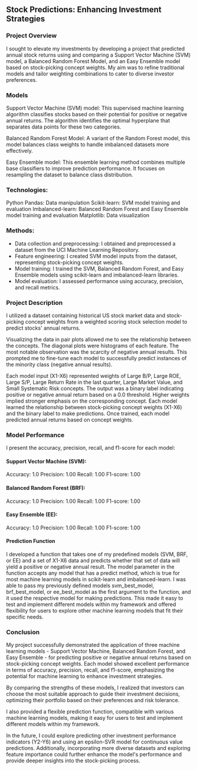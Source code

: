 ## Stock Predictions: Enhancing Investment Strategies

### Project Overview
I sought to elevate my investments by developing a project that predicted annual stock returns using and comparing a Support Vector Machine (SVM) model, a Balanced Random Forest Model, and an Easy Ensemble model based on stock-picking concept weights. My aim was to refine traditional models and tailor weighting combinations to cater to diverse investor preferences.

### Models
Support Vector Machine (SVM) model: This supervised machine learning algorithm classifies stocks based on their potential for positive or negative annual returns. The algorithm identifies the optimal hyperplane that separates data points for these two categories.

Balanced Random Forest Model: A variant of the Random Forest model, this model balances class weights to handle imbalanced datasets more effectively.

Easy Ensemble model: This ensemble learning method combines multiple base classifiers to improve prediction performance. It focuses on resampling the dataset to balance class distribution.

### Technologies:
Python
Pandas: Data manipulation
Scikit-learn: SVM model training and evaluation
Imbalanced-learn: Balanced Random Forest and Easy Ensemble model training and evaluation
Matplotlib: Data visualization

### Methods:
- Data collection and preprocessing: I obtained and preprocessed a dataset from the UCI Machine Learning Repository.
- Feature engineering: I created SVM model inputs from the dataset, representing stock-picking concept weights.
- Model training: I trained the SVM, Balanced Random Forest, and Easy Ensemble models using scikit-learn and imbalanced-learn libraries.
- Model evaluation: I assessed performance using accuracy, precision, and recall metrics.

### Project Description
I utilized a dataset containing historical US stock market data and stock-picking concept weights from a weighted scoring stock selection model to predict stocks' annual returns.

Visualizing the data in pair plots allowed me to see the relationship between the concepts. The diagonal plots were histograms of each feature. The most notable observation was the scarcity of negative annual results. This prompted me to fine-tune each model to successfully predict instances of the minority class (negative annual results).

Each model input (X1-X6) represented weights of Large B/P, Large ROE, Large S/P, Large Return Rate in the last quarter, Large Market Value, and Small Systematic Risk concepts. The output was a binary label indicating positive or negative annual return based on a 0.0 threshold. Higher weights implied stronger emphasis on the corresponding concept. Each model learned the relationship between stock-picking concept weights (X1-X6) and the binary label to make predictions. Once trained, each model predicted annual returns based on concept weights.

### Model Performance
I present the accuracy, precision, recall, and f1-score for each model:

#### Support Vector Machine (SVM):
Accuracy: 1.0
Precision: 1.00
Recall: 1.00
F1-score: 1.00

#### Balanced Random Forest (BRF):
Accuracy: 1.0
Precision: 1.00
Recall: 1.00
F1-score: 1.00

#### Easy Ensemble (EE):
Accuracy: 1.0
Precision: 1.00
Recall: 1.00
F1-score: 1.00

#### Prediction Function
I developed a function that takes one of my predefined models (SVM, BRF, or EE) and a set of X1-X6 data and predicts whether that set of data will yield a positive or negative annual result. The model parameter in the function accepts any model that has a predict method, which is true for most machine learning models in scikit-learn and imbalanced-learn. I was able to pass my previously defined models svm_best_model, brf_best_model, or ee_best_model as the first argument to the function, and it used the respective model for making predictions. This made it easy to test and implement different models within my framework and offered flexibility for users to explore other machine learning models that fit their specific needs.

### Conclusion
My project successfully demonstrated the application of three machine learning models - Support Vector Machine, Balanced Random Forest, and Easy Ensemble - for predicting positive or negative annual returns based on stock-picking concept weights. Each model showed excellent performance in terms of accuracy, precision, recall, and f1-score, emphasizing the potential for machine learning to enhance investment strategies.

By comparing the strengths of these models, I realized that investors can choose the most suitable approach to guide their investment decisions, optimizing their portfolio based on their preferences and risk tolerance.

I also provided a flexible prediction function, compatible with various machine learning models, making it easy for users to test and implement different models within my framework.

In the future, I could explore predicting other investment performance indicators (Y2-Y6) and using an epsilon-SVR model for continuous value predictions. Additionally, incorporating more diverse datasets and exploring feature importance could further enhance the model's performance and provide deeper insights into the stock-picking process.
